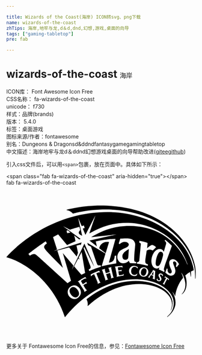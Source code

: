 ```yaml
---

title: Wizards of the Coast(海岸) ICON转svg、png下载
name: wizards-of-the-coast
zhTips: 海岸,地牢与龙,d＆d,dnd,幻想,游戏,桌面的向导
tags: ["gaming-tabletop"]
pre: fab

---
```


# wizards-of-the-coast  <small style="font-size: 60%;font-weight: 100">海岸</small>


<div class="detail-page">
<p>
<span>
ICON库：
<span class="badge-secondary badge">Font Awesome Icon Free</span> 
</span>
<br/>
<span>
CSS名称：
<span class="badge-secondary badge">fa-wizards-of-the-coast</span> 
</span>
<br/>
<span>
unicode：
<span class="badge-secondary badge">f730</span> 
<copy-btn content='f730' btn-title=""></copy-btn>
<copy-btn :content='String.fromCodePoint(parseInt("f730", 16))' btn-title="复制U"></copy-btn>
</span><br/><span>样式：<span class="badge-light badge">品牌(brands)</span></span>
<br/>
<span>
版本：
<span class="badge-secondary badge">5.4.0</span> 
</span><br/><span>标签：<span class="badge-light badge"><router-link to="/tags/gaming-tabletop.html">桌面游戏</router-link></span></span>
<br/>
<span>图标来源/作者：<span class="badge-light badge">fontawesome</span></span> 
<br/>
<span>别名：<span class="badge-light badge">Dungeons & Dragons</span><span class="badge-light badge">d&d</span><span class="badge-light badge">dnd</span><span class="badge-light badge">fantasy</span><span class="badge-light badge">game</span><span class="badge-light badge">gaming</span><span class="badge-light badge">tabletop</span></span><br/><span class="zh-detail">中文描述：<span class="badge-primary badge">海岸</span><span class="badge-primary badge">地牢与龙</span><span class="badge-primary badge">d＆d</span><span class="badge-primary badge">dnd</span><span class="badge-primary badge">幻想</span><span class="badge-primary badge">游戏</span><span class="badge-primary badge">桌面的向导</span><span class="help-link"><span>帮助改进</span>(<a href="https://gitee.com/liuwave/icon-helper/edit/master/json/fontawesome/brands/wizards-of-the-coast.json" target="_blank" rel="noopener noreferrer">gitee</a><a href="https://github.com/liuwave/icon-helper/edit/master/json/fontawesome/brands/wizards-of-the-coast.json" target="_blank" rel="noopener noreferrer">github</a></span>)</span><br/>
</p>
</div>
<div class="alert alert-dark">
  <i class="fab fa-wizards-of-the-coast fa-xs"></i>
  <i class="fab fa-wizards-of-the-coast fa-sm"></i>
  <i class="fab fa-wizards-of-the-coast fa-lg"></i>
  <i class="fab fa-wizards-of-the-coast fa-2x"></i>
  <i class="fab fa-wizards-of-the-coast fa-3x"></i>
  <i class="fab fa-wizards-of-the-coast fa-5x"></i>
  <i class="fab fa-wizards-of-the-coast fa-7x"></i>
</div>
<div>
  <p>引入css文件后，可以用<code>&lt;span&gt;</code>包裹，放在页面中。具体如下所示：    
  </p>
  <div class="alert alert-primary" style="font-size: 14px">
    &lt;span class="fab fa-wizards-of-the-coast" aria-hidden="true"&gt;&lt;/span&gt;
    <copy-btn content='<span class="fab fa-wizards-of-the-coast" aria-hidden="true"></span>'></copy-btn>
  </div>
  <div class="alert alert-secondary">
    <i class="fab fa-wizards-of-the-coast"
    style="font-size: 24px"
    aria-hidden="true"></i> fab fa-wizards-of-the-coast
    <copy-btn content="fab fa-wizards-of-the-coast" btn-title="复制图标名称"></copy-btn>
  </div>
</div>
<div id="svg" class="svg-wrap">
<svg xmlns="http://www.w3.org/2000/svg" viewBox="0 0 640 512"><path d="M219.19 345.69c-1.9 1.38-11.07 8.44-.26 23.57 4.64 6.42 14.11 12.79 21.73 6.55 6.5-4.88 7.35-12.92.26-23.04-5.47-7.76-14.28-12.88-21.73-7.08zm336.75 75.94c-.34 1.7-.55 1.67.79 0 2.09-4.19 4.19-10.21 4.98-19.9 3.14-38.49-40.33-71.49-101.34-78.03-54.73-6.02-124.38 9.17-188.8 60.49l-.26 1.57c2.62 4.98 4.98 10.74 3.4 21.21l.79.26c63.89-58.4 131.19-77.25 184.35-73.85 58.4 3.67 100.03 34.04 100.03 68.08-.01 9.96-2.63 15.72-3.94 20.17zM392.28 240.42c.79 7.07 4.19 10.21 9.17 10.47 5.5.26 9.43-2.62 10.47-6.55.79-3.4 2.09-29.85 2.09-29.85s-11.26 6.55-14.93 10.47c-3.66 3.68-7.33 8.39-6.8 15.46zm-50.02-151.1C137.75 89.32 13.1 226.8.79 241.2c-1.05.52-1.31.79.79 1.31 60.49 16.5 155.81 81.18 196.13 202.16l1.05.26c55.25-69.92 140.88-128.05 236.99-128.05 80.92 0 130.15 42.16 130.15 80.39 0 18.33-6.55 33.52-22.26 46.35 0 .96-.2.79.79.79 14.66-10.74 27.5-28.8 27.5-48.18 0-22.78-12.05-38.23-12.05-38.23 7.07 7.07 10.74 16.24 10.74 16.24 5.76-40.85 26.97-62.32 26.97-62.32-2.36-9.69-6.81-17.81-6.81-17.81 7.59 8.12 14.4 27.5 14.4 41.37 0 10.47-3.4 22.78-12.57 31.95l.26.52c8.12-4.98 16.5-16.76 16.5-37.97 0-15.71-4.71-25.92-4.71-25.92 5.76-5.24 11.26-9.17 15.97-11.78.79 3.4 2.09 9.69 2.36 14.93 0 1.05.79 1.83 1.05 0 .79-5.76-.26-16.24-.26-16.5 6.02-3.14 9.69-4.45 9.69-4.45C617.74 176 489.43 89.32 342.26 89.32zm-99.24 289.62c-11.06 8.99-24.2 4.08-30.64-4.19-7.45-9.58-6.76-24.09 4.19-32.47 14.85-11.35 27.08-.49 31.16 5.5.28.39 12.13 16.57-4.71 31.16zm2.09-136.43l9.43-17.81 11.78 70.96-12.57 6.02-24.62-28.8 14.14-26.71 3.67 4.45-1.83-8.11zm18.59 117.58l-.26-.26c2.05-4.1-2.5-6.61-17.54-31.69-1.31-2.36-3.14-2.88-4.45-2.62l-.26-.52c7.86-5.76 15.45-10.21 25.4-15.71l.52.26c1.31 1.83 2.09 2.88 3.4 4.71l-.26.52c-1.05-.26-2.36-.79-5.24.26-2.09.79-7.86 3.67-12.31 7.59v1.31c1.57 2.36 3.93 6.55 5.76 9.69h.26c10.05-6.28 7.56-4.55 11.52-7.86h.26c.52 1.83.52 1.83 1.83 5.5l-.26.26c-3.06.61-4.65.34-11.52 5.5v.26c9.46 17.02 11.01 16.75 12.57 15.97l.26.26c-2.34 1.59-6.27 4.21-9.68 6.57zm55.26-32.47c-3.14 1.57-6.02 2.88-9.95 4.98l-.26-.26c1.29-2.59 1.16-2.71-11.78-32.47l-.26-.26c-.15 0-8.9 3.65-9.95 7.33h-.52l-1.05-5.76.26-.52c7.29-4.56 25.53-11.64 27.76-12.57l.52.26 3.14 4.98-.26.52c-3.53-1.76-7.35.76-12.31 2.62v.26c12.31 32.01 12.67 30.64 14.66 30.64v.25zm44.77-16.5c-4.19 1.05-5.24 1.31-9.69 2.88l-.26-.26.52-4.45c-1.05-3.4-3.14-11.52-3.67-13.62l-.26-.26c-3.4.79-8.9 2.62-12.83 3.93l-.26.26c.79 2.62 3.14 9.95 4.19 13.88.79 2.36 1.83 2.88 2.88 3.14v.52c-3.67 1.05-7.07 2.62-10.21 3.93l-.26-.26c1.05-1.31 1.05-2.88.26-4.98-1.05-3.14-8.12-23.83-9.17-27.23-.52-1.83-1.57-3.14-2.62-3.14v-.52c3.14-1.05 6.02-2.09 10.74-3.4l.26.26-.26 4.71c1.31 3.93 2.36 7.59 3.14 9.69h.26c3.93-1.31 9.43-2.88 12.83-3.93l.26-.26-2.62-9.43c-.52-1.83-1.05-3.4-2.62-3.93v-.26c4.45-1.05 7.33-1.83 10.74-2.36l.26.26c-1.05 1.31-1.05 2.88-.52 4.45 1.57 6.28 4.71 20.43 6.28 26.45.54 2.62 1.85 3.41 2.63 3.93zm32.21-6.81l-.26.26c-4.71.52-14.14 2.36-22.52 4.19l-.26-.26.79-4.19c-1.57-7.86-3.4-18.59-4.98-26.19-.26-1.83-.79-2.88-2.62-3.67l.79-.52c9.17-1.57 20.16-2.36 24.88-2.62l.26.26c.52 2.36.79 3.14 1.57 5.5l-.26.26c-1.14-1.14-3.34-3.2-16.24-.79l-.26.26c.26 1.57 1.05 6.55 1.57 9.95l.26.26c9.52-1.68 4.76-.06 10.74-2.36h.26c0 1.57-.26 1.83-.26 5.24h-.26c-4.81-1.03-2.15-.9-10.21 0l-.26.26c.26 2.09 1.57 9.43 2.09 12.57l.26.26c1.15.38 14.21-.65 16.24-4.71h.26c-.53 2.38-1.05 4.21-1.58 6.04zm10.74-44.51c-4.45 2.36-8.12 2.88-11 2.88-.25.02-11.41 1.09-17.54-9.95-6.74-10.79-.98-25.2 5.5-31.69 8.8-8.12 23.35-10.1 28.54-17.02 8.03-10.33-13.04-22.31-29.59-5.76l-2.62-2.88 5.24-16.24c25.59-1.57 45.2-3.04 50.02 16.24.79 3.14 0 9.43-.26 12.05 0 2.62-1.83 18.85-2.09 23.04-.52 4.19-.79 18.33-.79 20.69.26 2.36.52 4.19 1.57 5.5 1.57 1.83 5.76 1.83 5.76 1.83l-.79 4.71c-11.82-1.07-10.28-.59-20.43-1.05-3.22-5.15-2.23-3.28-4.19-7.86 0 .01-4.19 3.94-7.33 5.51zm37.18 21.21c-6.35-10.58-19.82-7.16-21.73 5.5-2.63 17.08 14.3 19.79 20.69 10.21l.26.26c-.52 1.83-1.83 6.02-1.83 6.28l-.52.52c-10.3 6.87-28.5-2.5-25.66-18.59 1.94-10.87 14.44-18.93 28.8-9.95l.26.52c0 1.06-.27 3.41-.27 5.25zm5.77-87.73v-6.55c.69 0 19.65 3.28 27.76 7.33l-1.57 17.54s10.21-9.43 15.45-10.74c5.24-1.57 14.93 7.33 14.93 7.33l-11.26 11.26c-12.07-6.35-19.59-.08-20.69.79-5.29 38.72-8.6 42.17 4.45 46.09l-.52 4.71c-17.55-4.29-18.53-4.5-36.92-7.33l.79-4.71c7.25 0 7.48-5.32 7.59-6.81 0 0 4.98-53.16 4.98-55.25-.02-2.87-4.99-3.66-4.99-3.66zm10.99 114.44c-8.12-2.09-14.14-11-10.74-20.69 3.14-9.43 12.31-12.31 18.85-10.21 9.17 2.62 12.83 11.78 10.74 19.38-2.61 8.9-9.42 13.87-18.85 11.52zm42.16 9.69c-2.36-.52-7.07-2.36-8.64-2.88v-.26l1.57-1.83c.59-8.24.59-7.27.26-7.59-4.82-1.81-6.66-2.36-7.07-2.36-1.31 1.83-2.88 4.45-3.67 5.5l-.79 3.4v.26c-1.31-.26-3.93-1.31-6.02-1.57v-.26l2.62-1.83c3.4-4.71 9.95-14.14 13.88-20.16v-2.09l.52-.26c2.09.79 5.5 2.09 7.59 2.88.48.48.18-1.87-1.05 25.14-.24 1.81.02 2.6.8 3.91zm-4.71-89.82c11.25-18.27 30.76-16.19 34.04-3.4L539.7 198c2.34-6.25-2.82-9.9-4.45-11.26l1.83-3.67c12.22 10.37 16.38 13.97 22.52 20.43-25.91 73.07-30.76 80.81-24.62 84.32l-1.83 4.45c-6.37-3.35-8.9-4.42-17.81-8.64l2.09-6.81c-.26-.26-3.93 3.93-9.69 3.67-19.06-1.3-22.89-31.75-9.67-52.9zm29.33 79.34c0-5.71-6.34-7.89-7.86-5.24-1.31 2.09 1.05 4.98 2.88 8.38 1.57 2.62 2.62 6.28 1.05 9.43-2.64 6.34-12.4 5.31-15.45-.79 0-.7-.27.09 1.83-4.71l.79-.26c-.57 5.66 6.06 9.61 8.38 4.98 1.05-2.09-.52-5.5-2.09-8.38-1.57-2.62-3.67-6.28-1.83-9.69 2.72-5.06 11.25-4.47 14.66 2.36v.52l-2.36 3.4zm21.21 13.36c-1.96-3.27-.91-2.14-4.45-4.71h-.26c-2.36 4.19-5.76 10.47-8.64 16.24-1.31 2.36-1.05 3.4-.79 3.93l-.26.26-5.76-4.45.26-.26 2.09-1.31c3.14-5.76 6.55-12.05 9.17-17.02v-.26c-2.64-1.98-1.22-1.51-6.02-1.83v-.26l3.14-3.4h.26c3.67 2.36 9.95 6.81 12.31 8.9l.26.26-1.31 3.91zm27.23-44.26l-2.88-2.88c.79-2.36 1.83-4.98 2.09-7.59.75-9.74-11.52-11.84-11.52-4.98 0 4.98 7.86 19.38 7.86 27.76 0 10.21-5.76 15.71-13.88 16.5-8.38.79-20.16-10.47-20.16-10.47l4.98-14.4 2.88 2.09c-2.97 17.8 17.68 20.37 13.35 5.24-1.06-4.02-18.75-34.2 2.09-38.23 13.62-2.36 23.04 16.5 23.04 16.5l-7.85 10.46zm35.62-10.21c-11-30.38-60.49-127.53-191.95-129.62-53.42-1.05-94.27 15.45-132.76 37.97l85.63-9.17-91.39 20.69 25.14 19.64-3.93-16.5c7.5-1.71 39.15-8.45 66.77-8.9l-22.26 80.39c13.61-.7 18.97-8.98 19.64-22.78l4.98-1.05.26 26.71c-22.46 3.21-37.3 6.69-49.49 9.95l13.09-43.21-61.54-36.66 2.36 8.12 10.21 4.98c6.28 18.59 19.38 56.56 20.43 58.66 1.95 4.28 3.16 5.78 12.05 4.45l1.05 4.98c-16.08 4.86-23.66 7.61-39.02 14.4l-2.36-4.71c4.4-2.94 8.73-3.94 5.5-12.83-23.7-62.5-21.48-58.14-22.78-59.44l2.36-4.45 33.52 67.3c-3.84-11.87 1.68 1.69-32.99-78.82l-41.9 88.51 4.71-13.88-35.88-42.16 27.76 93.48-11.78 8.38C95 228.58 101.05 231.87 93.23 231.52c-5.5-.26-13.62 5.5-13.62 5.5L74.63 231c30.56-23.53 31.62-24.33 58.4-42.68l4.19 7.07s-5.76 4.19-7.86 7.07c-5.9 9.28 1.67 13.28 61.8 75.68l-18.85-58.92 39.8-10.21 25.66 30.64 4.45-12.31-4.98-24.62 13.09-3.4.52 3.14 3.67-10.47-94.27 29.33 11.26-4.98-13.62-42.42 17.28-9.17 30.11 36.14 28.54-13.09c-1.41-7.47-2.47-14.5-4.71-19.64l17.28 13.88 4.71-2.09-59.18-42.68 23.08 11.5c18.98-6.07 25.23-7.47 32.21-9.69l2.62 11c-12.55 12.55 1.43 16.82 6.55 19.38l-13.62-61.01 12.05 28.28c4.19-1.31 7.33-2.09 7.33-2.09l2.62 8.64s-3.14 1.05-6.28 2.09l8.9 20.95 33.78-65.73-20.69 61.01c42.42-24.09 81.44-36.66 131.98-35.88 67.04 1.05 167.33 40.85 199.8 139.83.78 2.1-.01 2.63-.79.27zM203.48 152.43s1.83-.52 4.19-1.31l9.43 7.59c-.4 0-3.44-.25-11.26 2.36l-2.36-8.64zm143.76 38.5c-1.57-.6-26.46-4.81-33.26 20.69l21.73 17.02 11.53-37.71zM318.43 67.07c-58.4 0-106.05 12.05-114.96 14.4v.79c8.38 2.09 14.4 4.19 21.21 11.78l1.57.26c6.55-1.83 48.97-13.88 110.24-13.88 180.16 0 301.67 116.79 301.67 223.37v9.95c0 1.31.79 2.62 1.05.52.52-2.09.79-8.64.79-19.64.26-83.79-96.63-227.55-321.57-227.55zm211.06 169.68c1.31-5.76 0-12.31-7.33-13.09-9.62-1.13-16.14 23.79-17.02 33.52-.79 5.5-1.31 14.93 6.02 14.93 4.68-.01 9.72-.91 18.33-35.36zm-61.53 42.95c-2.62-.79-9.43-.79-12.57 10.47-1.83 6.81.52 13.35 6.02 14.66 3.67 1.05 8.9.52 11.78-10.74 2.62-9.94-1.83-13.61-5.23-14.39zM491 300.65c1.83.52 3.14 1.05 5.76 1.83 0-1.83.52-8.38.79-12.05-1.05 1.31-5.5 8.12-6.55 9.95v.27z"/></svg>
</div>
<detail full-name='fa-wizards-of-the-coast'></detail>
    
<div><p>更多关于  Fontawesome Icon Free的信息，参见：<a target="_blank" href="https://iconhelper.cn/fontawesome.html">Fontawesome Icon Free</a>
</p></div>
